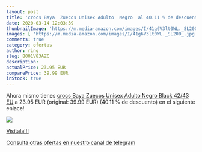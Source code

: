 ```yaml
---
layout: post
title: 'crocs Baya  Zuecos Unisex Adulto  Negro  al 40.11 % de descuento'
date: 2020-03-14 12:03:39
thumbnailImage: 'https://m.media-amazon.com/images/I/41g6V3lt0WL._SL200_.jpg'
images: [ 'https://m.media-amazon.com/images/I/41g6V3lt0WL._SL200_.jpg' ]
comments: true
category: ofertas
author: ring
slug: B001V83AZC
description:
actualPrice: 23.95 EUR
comparePrice: 39.99 EUR
inStock: true
---
```


Ahora mismo tienes [crocs Baya  Zuecos Unisex Adulto  Negro  Black   42/43 EU](https://www.amazon.com/dp/B001V83AZC/?tag=redken08-20) a 23.95 EUR (original: 39.99 EUR) (40.11 %  de descuento) en el siguiente enlace!

[![](https://m.media-amazon.com/images/I/41g6V3lt0WL._SL200_.jpg)](https://www.amazon.com/dp/B001V83AZC/?tag=redken08-20)

[Visítala!!!](https://www.amazon.com/dp/B001V83AZC/?tag=redken08-20)

[Consulta otras ofertas en nuestro canal de telegram](https://t.me/s/ofertas25)
